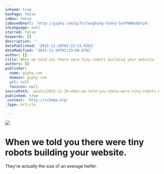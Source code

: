 ```yaml
---
inFeed: true
hasPage: false
inNav: false
isBasedOnUrl: 'http://giphy.com/gifs/laughing-funny-5utPmW8uEbly8'
inLanguage: null
starred: false
keywords: []
description: ''
datePublished: '2015-11-20T02:23:31.626Z'
dateModified: '2015-11-20T02:23:09.876Z'
author: []
title: When we told you there were tiny robots building your website.
authors: []
publisher:
  name: giphy.com
  domain: giphy.com
  url: null
  favicon: null
sourcePath: _posts/2015-11-20-when-we-told-you-there-were-tiny-robots-building-your-websit.md
published: true
_context: 'http://schema.org'
_type: Article

---
```

![](https://media.giphy.com/media/5utPmW8uEbly8/giphy.gif)

# When we told you there were tiny robots building your website.

They're actually the size of an average heifer.